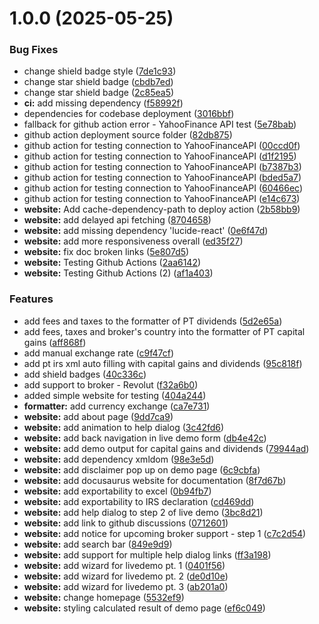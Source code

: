 # 1.0.0 (2025-05-25)


### Bug Fixes

* change shield badge style ([7de1c93](https://github.com/Tomas-Silva-PT/maisvalias-tool/commit/7de1c933be325e80f15eb8b03a6e66b37fd08b8d))
* change star shield badge ([cbdb7ed](https://github.com/Tomas-Silva-PT/maisvalias-tool/commit/cbdb7ed9f2974fd9ef974139053bc4ef0309e566))
* change star shield badge ([2c85ea5](https://github.com/Tomas-Silva-PT/maisvalias-tool/commit/2c85ea5e9b367a434031e4779904a067d76e9f0b))
* **ci:** add missing dependency ([f58992f](https://github.com/Tomas-Silva-PT/maisvalias-tool/commit/f58992feff41a0c77cc61fda5f248e5c93514837))
* dependencies for codebase deployment ([3016bbf](https://github.com/Tomas-Silva-PT/maisvalias-tool/commit/3016bbf8ed35fecddc17da1d26eff2cc09c9dda9))
* fallback for github action error - YahooFinance API test ([5e78bab](https://github.com/Tomas-Silva-PT/maisvalias-tool/commit/5e78bab81b4d72e4a5ca550f39226f3b6762056f))
* github action deployment source folder ([82db875](https://github.com/Tomas-Silva-PT/maisvalias-tool/commit/82db8751112514d782705f5c9cb6f650f95848bc))
* github action for testing connection to YahooFinanceAPI ([00ccd0f](https://github.com/Tomas-Silva-PT/maisvalias-tool/commit/00ccd0f221771730ed8bde29cde620f83b837a31))
* github action for testing connection to YahooFinanceAPI ([d1f2195](https://github.com/Tomas-Silva-PT/maisvalias-tool/commit/d1f219542765c368ab7140fad4585292313dd39e))
* github action for testing connection to YahooFinanceAPI ([b7387b3](https://github.com/Tomas-Silva-PT/maisvalias-tool/commit/b7387b30f7aba89fd7ff5c0c6ee15498ac3d1366))
* github action for testing connection to YahooFinanceAPI ([bded5a7](https://github.com/Tomas-Silva-PT/maisvalias-tool/commit/bded5a7f16a42b89ad95b95ab4d6b20e38857332))
* github action for testing connection to YahooFinanceAPI ([60466ec](https://github.com/Tomas-Silva-PT/maisvalias-tool/commit/60466ecb7643e61b413399089ceae15cf372cd67))
* github action for testing connection to YahooFinanceAPI ([e14c673](https://github.com/Tomas-Silva-PT/maisvalias-tool/commit/e14c673829a68d8cc61ad51a1cedbb04a8ac0bc2))
* **website:** Add cache-dependency-path to deploy action ([2b58bb9](https://github.com/Tomas-Silva-PT/maisvalias-tool/commit/2b58bb943ba7d7f562916816c2c8a9e22581c7d4))
* **website:** add delayed api fetching ([8704658](https://github.com/Tomas-Silva-PT/maisvalias-tool/commit/8704658025d183a3eff5ed209d1dc4fa4eec4353))
* **website:** add missing dependency 'lucide-react' ([0e6f47d](https://github.com/Tomas-Silva-PT/maisvalias-tool/commit/0e6f47db23a4dab85665ce553535bb745403ce7b))
* **website:** add more responsiveness overall ([ed35f27](https://github.com/Tomas-Silva-PT/maisvalias-tool/commit/ed35f273e460d768c4f8db4331638a28bae8f034))
* **website:** fix doc broken links ([5e807d5](https://github.com/Tomas-Silva-PT/maisvalias-tool/commit/5e807d51c00b031d0a7b00706efd791c5a73eb5a))
* **website:** Testing Github Actions ([2aa6142](https://github.com/Tomas-Silva-PT/maisvalias-tool/commit/2aa61427200364b820eb5b691d688c83a621f07e))
* **website:** Testing Github Actions (2) ([af1a403](https://github.com/Tomas-Silva-PT/maisvalias-tool/commit/af1a4039fbd9820e09b27cd201de1866818bbd64))


### Features

* add fees and taxes to the formatter of PT dividends ([5d2e65a](https://github.com/Tomas-Silva-PT/maisvalias-tool/commit/5d2e65ae4863d872e5208a98066f948c5f606605))
* add fees, taxes and broker's country into the formatter of PT capital gains ([aff868f](https://github.com/Tomas-Silva-PT/maisvalias-tool/commit/aff868f259ae62daddcbd03960ecbce8ea00e2a7))
* add manual exchange rate ([c9f47cf](https://github.com/Tomas-Silva-PT/maisvalias-tool/commit/c9f47cf6d62ea9f80048ac4b66b7068436f1f891))
* add pt irs xml auto filling with capital gains and dividends ([95c818f](https://github.com/Tomas-Silva-PT/maisvalias-tool/commit/95c818ff43c90e7a42d7d95e0c975b89ce10b2ff))
* add shield badges ([40c336c](https://github.com/Tomas-Silva-PT/maisvalias-tool/commit/40c336cb8a24afdf56b78343ccaa40fa7934d91b))
* add support to broker - Revolut ([f32a6b0](https://github.com/Tomas-Silva-PT/maisvalias-tool/commit/f32a6b0156522492429c392a0a9fd3b9867647f2))
* added simple website for testing ([404a244](https://github.com/Tomas-Silva-PT/maisvalias-tool/commit/404a244d675ac6e1fa73303dc93ec730b6932cec))
* **formatter:** add currency exchange ([ca7e731](https://github.com/Tomas-Silva-PT/maisvalias-tool/commit/ca7e731d4de4e0ecb3d390d4407ac43ab41c6235))
* **website:** add about page ([9dd7ca9](https://github.com/Tomas-Silva-PT/maisvalias-tool/commit/9dd7ca9b3062f019047f5a2560c5cdfb5c168e72))
* **website:** add animation to help dialog ([3c42fd6](https://github.com/Tomas-Silva-PT/maisvalias-tool/commit/3c42fd6e753a3cdfd7a5d7800d4c8bc2de51152e))
* **website:** add back navigation in live demo form ([db4e42c](https://github.com/Tomas-Silva-PT/maisvalias-tool/commit/db4e42ca1fec0cddd3adb74b40c50d9c9aa8adf5))
* **website:** add demo output for capital gains and dividends ([79944ad](https://github.com/Tomas-Silva-PT/maisvalias-tool/commit/79944add241d939c9974c4563ca0d41b135d59a0))
* **website:** add dependency xmldom ([98e3e5d](https://github.com/Tomas-Silva-PT/maisvalias-tool/commit/98e3e5d2bd4d347e75579ed5a407539904b91378))
* **website:** add disclaimer pop up on demo page ([6c9cbfa](https://github.com/Tomas-Silva-PT/maisvalias-tool/commit/6c9cbfa15d2e7e6b5153a1c56da6999ed58f6e0d))
* **website:** add docusaurus website for documentation ([8f7d67b](https://github.com/Tomas-Silva-PT/maisvalias-tool/commit/8f7d67b34121627da99c4363b38644d6c8292717))
* **website:** add exportability to excel ([0b94fb7](https://github.com/Tomas-Silva-PT/maisvalias-tool/commit/0b94fb71b25047fbf4c7867e7906de0b481a22b8))
* **website:** add exportability to IRS declaration ([cd469dd](https://github.com/Tomas-Silva-PT/maisvalias-tool/commit/cd469ddea3b7d96c73aebe3610475f5c4324fdcc))
* **website:** add help dialog to step 2 of live demo ([3bc8d21](https://github.com/Tomas-Silva-PT/maisvalias-tool/commit/3bc8d21e0b29ae1112914e70ebf42e6b6088f653))
* **website:** add link to github discussions ([0712601](https://github.com/Tomas-Silva-PT/maisvalias-tool/commit/071260114160d558ec613657e0de9c3f9e8597f8))
* **website:** add notice for upcoming broker support - step 1 ([c7c2d54](https://github.com/Tomas-Silva-PT/maisvalias-tool/commit/c7c2d54d885c6afb5711b28f466f9e5bd27c9a2f))
* **website:** add search bar ([849e9d9](https://github.com/Tomas-Silva-PT/maisvalias-tool/commit/849e9d9f44e8804984c9e0086ca05aee03d48beb))
* **website:** add support for multiple help dialog links ([ff3a198](https://github.com/Tomas-Silva-PT/maisvalias-tool/commit/ff3a198ca0a08c68c250686c76b3d41845433e0a))
* **website:** add wizard for livedemo pt. 1 ([0401f56](https://github.com/Tomas-Silva-PT/maisvalias-tool/commit/0401f562744918b3bf89e53019343eec3fd9fe22))
* **website:** add wizard for livedemo pt. 2 ([de0d10e](https://github.com/Tomas-Silva-PT/maisvalias-tool/commit/de0d10eb3bff904fedba88ecf52bb2dca00f4d19))
* **website:** add wizard for livedemo pt. 3 ([ab201a0](https://github.com/Tomas-Silva-PT/maisvalias-tool/commit/ab201a0631c3a97e6bd6b73a1a70229b377b96d9))
* **website:** change homepage ([5532ef9](https://github.com/Tomas-Silva-PT/maisvalias-tool/commit/5532ef945a5815bc6ee9f15dccb5b56548b9a2d3))
* **website:** styling calculated result of demo page ([ef6c049](https://github.com/Tomas-Silva-PT/maisvalias-tool/commit/ef6c04974d53ab448cc8dddea9e0cabc7a18303f))
